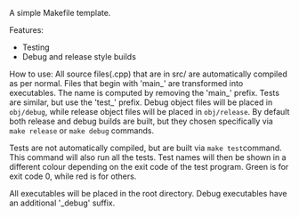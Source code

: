 A simple Makefile template.

Features:
 * Testing
 * Debug and release style builds

How to use:
All source files(.cpp) that are in src/ are automatically compiled as per normal. Files that begin with 'main_' are transformed into executables. The name is computed by removing the 'main_' prefix. Tests are similar, but use the 'test_' prefix. Debug object files will be placed in `obj/debug`, while release object files will be placed in `obj/release`. By default both release and debug builds are built, but they chosen specifically via `make release` or `make debug` commands.

Tests are not automatically compiled, but are built via `make test`command. This command will also run all the tests. Test names will then be shown in a different colour depending on the exit code of the test program. Green is for exit code 0, while red is for others.

All executables will be placed in the root directory. Debug executables have an additional '_debug' suffix.
